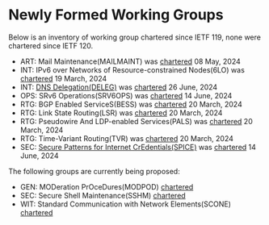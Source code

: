 # Newly Formed Working Groups

Below is an inventory of working group chartered since IETF 119, none were chartered since IETF 120.

 * ART: Mail Maintenance(MAILMAINT) was [chartered](https://datatracker.ietf.org/doc/charter-ietf-mailmaint) 08 May, 2024
 * INT: IPv6 over Networks of Resource-constrained Nodes(6LO) was [chartered](https://datatracker.ietf.org/doc/charter-ietf-6lo) 19 March, 2024
 * INT: [DNS Delegation(DELEG)](INT/deleg.md) was  [chartered](https://datatracker.ietf.org/doc/charter-ietf-deleg) 26 June, 2024
 * OPS: SRv6 Operations(SRV6OPS) was [chartered](https://datatracker.ietf.org/doc/charter-ietf-srv6ops) 14 June, 2024
 * RTG: BGP Enabled ServiceS(BESS) was [chartered](https://datatracker.ietf.org/doc/charter-ietf-bess) 20 March, 2024
 * RTG: Link State Routing(LSR) was [chartered](https://datatracker.ietf.org/doc/charter-ietf-lsr) 20 March, 2024
 * RTG: Pseudowire And LDP-enabled Services(PALS) was [chartered](https://datatracker.ietf.org/doc/charter-ietf-pals) 20 March, 2024
 * RTG: Time-Variant Routing(TVR) was [chartered](https://datatracker.ietf.org/doc/charter-ietf-tvr) 20 March, 2024
 * SEC: [Secure Patterns for Internet CrEdentials(SPICE)](SEC/spice.md) was  [chartered](https://datatracker.ietf.org/doc/charter-ietf-spice) 14 June, 2024

 The following groups are currently being proposed:
 
 * GEN: MODeration PrOceDures(MODPOD)  [chartered](https://datatracker.ietf.org/doc/charter-ietf-modpod) 
 * SEC: Secure Shell Maintenance(SSHM)  [chartered](https://datatracker.ietf.org/doc/charter-ietf-sshm) 
 * WIT: Standard Communication with Network Elements(SCONE)  [chartered](https://datatracker.ietf.org/doc/charter-ietf-scone) 